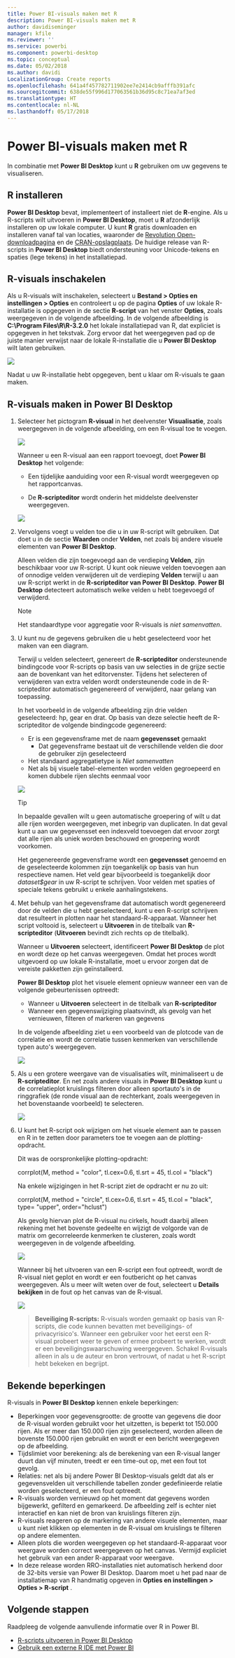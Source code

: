```yaml
---
title: Power BI-visuals maken met R
description: Power BI-visuals maken met R
author: davidiseminger
manager: kfile
ms.reviewer: ''
ms.service: powerbi
ms.component: powerbi-desktop
ms.topic: conceptual
ms.date: 05/02/2018
ms.author: davidi
LocalizationGroup: Create reports
ms.openlocfilehash: 641a4f457782711902ee7e2414cb9afffb391afc
ms.sourcegitcommit: 638de55f996d177063561b36d95c8c71ea7af3ed
ms.translationtype: HT
ms.contentlocale: nl-NL
ms.lasthandoff: 05/17/2018
---
```

# <a name="create-power-bi-visuals-using-r"></a>Power BI-visuals maken met R
In combinatie met **Power BI Desktop** kunt u **R** gebruiken om uw gegevens te visualiseren.

## <a name="install-r"></a>R installeren
**Power BI Desktop** bevat, implementeert of installeert niet de **R**-engine. Als u R-scripts wilt uitvoeren in **Power BI Desktop**, moet u **R** afzonderlijk installeren op uw lokale computer. U kunt **R** gratis downloaden en installeren vanaf tal van locaties, waaronder de [Revolution Open-downloadpagina](https://mran.revolutionanalytics.com/download/) en de [CRAN-opslagplaats](https://cran.r-project.org/bin/windows/base/). De huidige release van R-scripts in **Power BI Desktop** biedt ondersteuning voor Unicode-tekens en spaties (lege tekens) in het installatiepad.

## <a name="enable-r-visuals"></a>R-visuals inschakelen
Als u R-visuals wilt inschakelen, selecteert u **Bestand > Opties en instellingen > Opties** en controleert u op de pagina **Opties** of uw lokale R-installatie is opgegeven in de sectie **R-script** van het venster **Opties**, zoals weergegeven in de volgende afbeelding. In de volgende afbeelding is **C:\Program Files\R\R-3.2.0** het lokale installatiepad van R, dat expliciet is opgegeven in het tekstvak. Zorg ervoor dat het weergegeven pad op de juiste manier verwijst naar de lokale R-installatie die u **Power BI Desktop** wilt laten gebruiken.
   
   ![](media/desktop-r-visuals/r-visuals-2.png)

Nadat u uw R-installatie hebt opgegeven, bent u klaar om R-visuals te gaan maken.

## <a name="create-r-visuals-in-power-bi-desktop"></a>R-visuals maken in Power BI Desktop
1. Selecteer het pictogram **R-visual** in het deelvenster **Visualisatie**, zoals weergegeven in de volgende afbeelding, om een R-visual toe te voegen.
   
   ![](media/desktop-r-visuals/r-visuals-3.png)

   Wanneer u een R-visual aan een rapport toevoegt, doet **Power BI Desktop** het volgende:
   
   - Een tijdelijke aanduiding voor een R-visual wordt weergegeven op het rapportcanvas.
   
   - De **R-scripteditor** wordt onderin het middelste deelvenster weergegeven.
   
   ![](media/desktop-r-visuals/r-visuals-4.png)

2. Vervolgens voegt u velden toe die u in uw R-script wilt gebruiken. Dat doet u in de sectie **Waarden** onder **Velden**, net zoals bij andere visuele elementen van **Power BI Desktop**. 
    
    Alleen velden die zijn toegevoegd aan de verdieping **Velden**, zijn beschikbaar voor uw R-script. U kunt ook nieuwe velden toevoegen aan of onnodige velden verwijderen uit de verdieping **Velden** terwijl u aan uw R-script werkt in de **R-scripteditor van Power BI Desktop**. **Power BI Desktop** detecteert automatisch welke velden u hebt toegevoegd of verwijderd.
   
   > [!NOTE]
   > Het standaardtype voor aggregatie voor R-visuals is *niet samenvatten*.
   > 
   > 
   
3. U kunt nu de gegevens gebruiken die u hebt geselecteerd voor het maken van een diagram. 

    Terwijl u velden selecteert, genereert de **R-scripteditor** ondersteunende bindingcode voor R-scripts op basis van uw selecties in de grijze sectie aan de bovenkant van het editorvenster. Tijdens het selecteren of verwijderen van extra velden wordt ondersteunende code in de R-scripteditor automatisch gegenereerd of verwijderd, naar gelang van toepassing.
   
   In het voorbeeld in de volgende afbeelding zijn drie velden geselecteerd: hp, gear en drat. Op basis van deze selectie heeft de R-scripteditor de volgende bindingcode gegenereerd:
   
   * Er is een gegevensframe met de naam **gegevensset** gemaakt
     * Dat gegevensframe bestaat uit de verschillende velden die door de gebruiker zijn geselecteerd
   * Het standaard aggregatietype is *Niet samenvatten*
   * Net als bij visuele tabel-elementen worden velden gegroepeerd en komen dubbele rijen slechts eenmaal voor
   
   ![](media/desktop-r-visuals/r-visuals-5.png)
   
   > [!TIP]
   > In bepaalde gevallen wilt u geen automatische groepering of wilt u dat alle rijen worden weergegeven, met inbegrip van duplicaten. In dat geval kunt u aan uw gegevensset een indexveld toevoegen dat ervoor zorgt dat alle rijen als uniek worden beschouwd en groepering wordt voorkomen.
   > 
   > 
   
   Het gegenereerde gegevensframe wordt een **gegevensset** genoemd en de geselecteerde kolommen zijn toegankelijk op basis van hun respectieve namen. Het veld gear bijvoorbeeld is toegankelijk door *dataset$gear* in uw R-script te schrijven. Voor velden met spaties of speciale tekens gebruikt u enkele aanhalingstekens.

4. Met behulp van het gegevensframe dat automatisch wordt gegenereerd door de velden die u hebt geselecteerd, kunt u een R-script schrijven dat resulteert in plotten naar het standaard-R-apparaat. Wanneer het script voltooid is, selecteert u **Uitvoeren** in de titelbalk van **R-scripteditor** (**Uitvoeren** bevindt zich rechts op de titelbalk).
   
    Wanneer u **Uitvoeren** selecteert, identificeert **Power BI Desktop** de plot en wordt deze op het canvas weergegeven. Omdat het proces wordt uitgevoerd op uw lokale R-installatie, moet u ervoor zorgen dat de vereiste pakketten zijn geïnstalleerd.
   
   **Power BI Desktop** plot het visuele element opnieuw wanneer een van de volgende gebeurtenissen optreedt:
   
   * Wanneer u **Uitvoeren** selecteert in de titelbalk van **R-scripteditor**
   * Wanneer een gegevenswijziging plaatsvindt, als gevolg van het vernieuwen, filteren of markeren van gegevens

    In de volgende afbeelding ziet u een voorbeeld van de plotcode van de correlatie en wordt de correlatie tussen kenmerken van verschillende typen auto's weergegeven.

    ![](media/desktop-r-visuals/r-visuals-6.png)

5. Als u een grotere weergave van de visualisaties wilt, minimaliseert u de **R-scripteditor**. En net zoals andere visuals in **Power BI Desktop** kunt u de correlatieplot kruislings filteren door alleen sportauto's in de ringgrafiek (de ronde visual aan de rechterkant, zoals weergegeven in het bovenstaande voorbeeld) te selecteren.

    ![](media/desktop-r-visuals/r-visuals-7.png)

6. U kunt het R-script ook wijzigen om het visuele element aan te passen en R in te zetten door parameters toe te voegen aan de plotting-opdracht.

    Dit was de oorspronkelijke plotting-opdracht:

    corrplot(M, method = "color",  tl.cex=0.6, tl.srt = 45, tl.col = "black")

    Na enkele wijzigingen in het R-script ziet de opdracht er nu zo uit:

    corrplot(M, method = "circle", tl.cex=0.6, tl.srt = 45, tl.col = "black", type= "upper", order="hclust")

    Als gevolg hiervan plot de R-visual nu cirkels, houdt daarbij alleen rekening met het bovenste gedeelte en wijzigt de volgorde van de matrix om gecorreleerde kenmerken te clusteren, zoals wordt weergegeven in de volgende afbeelding.

    ![](media/desktop-r-visuals/r-visuals-8.png)

    Wanneer bij het uitvoeren van een R-script een fout optreedt, wordt de R-visual niet geplot en wordt er een foutbericht op het canvas weergegeven. Als u meer wilt weten over de fout, selecteert u **Details bekijken** in de fout op het canvas van de R-visual.

    ![](media/desktop-r-visuals/r-visuals-9.png)

    > **Beveiliging R-scripts:** R-visuals worden gemaakt op basis van R-scripts, die code kunnen bevatten met beveiligings- of privacyrisico's. Wanneer een gebruiker voor het eerst een R-visual probeert weer te geven of ermee probeert te werken, wordt er een beveiligingswaarschuwing weergegeven. Schakel R-visuals alleen in als u de auteur en bron vertrouwt, of nadat u het R-script hebt bekeken en begrijpt.
    > 
    > 

## <a name="known-limitations"></a>Bekende beperkingen
R-visuals in **Power BI Desktop** kennen enkele beperkingen:

* Beperkingen voor gegevensgrootte: de grootte van gegevens die door de R-visual worden gebruikt voor het uitzetten, is beperkt tot 150.000 rijen. Als er meer dan 150.000 rijen zijn geselecteerd, worden alleen de bovenste 150.000 rijen gebruikt en wordt er een bericht weergegeven op de afbeelding.
* Tijdslimiet voor berekening: als de berekening van een R-visual langer duurt dan vijf minuten, treedt er een time-out op, met een fout tot gevolg.
* Relaties: net als bij andere Power BI Desktop-visuals geldt dat als er gegevensvelden uit verschillende tabellen zonder gedefinieerde relatie worden geselecteerd, er een fout optreedt.
* R-visuals worden vernieuwd op het moment dat gegevens worden bijgewerkt, gefilterd en gemarkeerd. De afbeelding zelf is echter niet interactief en kan niet de bron van kruislings filteren zijn.
* R-visuals reageren op de markering van andere visuele elementen, maar u kunt niet klikken op elementen in de R-visual om kruislings te filteren op andere elementen.
* Alleen plots die worden weergegeven op het standaard-R-apparaat voor weergave worden correct weergegeven op het canvas. Vermijd expliciet het gebruik van een ander R-apparaat voor weergave.
* In deze release worden RRO-installaties niet automatisch herkend door de 32-bits versie van Power BI Desktop. Daarom moet u het pad naar de installatiemap van R handmatig opgeven in **Opties en instellingen > Opties > R-script** .

## <a name="next-steps"></a>Volgende stappen
Raadpleeg de volgende aanvullende informatie over R in Power BI.

* [R-scripts uitvoeren in Power BI Desktop](desktop-r-scripts.md)
* [Gebruik een externe R IDE met Power BI](desktop-r-ide.md)

